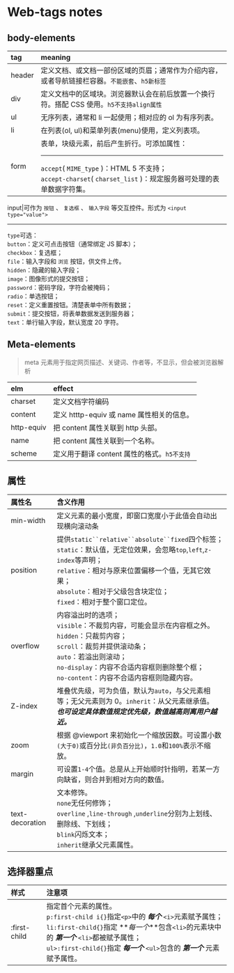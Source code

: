 # Web-tags notes

## body-elements

| tag    | meaning                                                                                                                                                          |
| :----- | :--------------------------------------------------------------------------------------------------------------------------------------------------------------- |
| header | 定义文档、或文档一部份区域的页眉；通常作为介绍内容，或者导航链接栏容器。`不能嵌套`、`h5新标签`                                                                   |
| div    | 定义文档中的区域块。浏览器默认会在前后放置一个换行符。搭配 CSS 使用。`h5不支持align属性`                                                                         |
| ul     | 无序列表，通常和 li 一起使用；相对应的 ol 为有序列表。                                                                                                           |
| li     | 在列表(ol, ul)和菜单列表(menu)使用，定义列表项。                                                                                                                 |
| form   | 表单，块级元素，前后产生折行。可添加属性：<hr>`accept`( `MIME_type` )：HTML 5 不支持；<br>`accept-charset`( `charset_list` )：规定服务器可处理的表单数据字符集。 |

input|可作为 `按钮` 、 `复选框` 、 `输入字段` 等交互控件。形式为 `<input type="value">`<hr>`type`可选：<br>`button`：定义可点击按钮（通常绑定 JS 脚本）；<br>`checkbox`：复选框；<br>`file`：输入字段和 `浏览` 按钮，供文件上传。<br>`hidden`：隐藏的输入字段；<br>`image`：图像形式的提交按钮；<br>`password`：密码字段，字符会被掩码；<br>`radio`：单选按钮；<br>`reset`：定义重置按钮。清楚表单中所有数据；<br>`submit`：提交按钮，将表单数据发送到服务器；<br>`text`：单行输入字段，默认宽度 20 字符。

## Meta-elements

> meta 元素用于指定网页描述、关键词、作者等，不显示，但会被浏览器解析

| elm        | effect                                      |
| :--------- | :------------------------------------------ |
| charset    | 定义文档字符编码                            |
| content    | 定义 htttp-equiv 或 name 属性相关的信息。   |
| http-equiv | 把 content 属性关联到 http 头部。           |
| name       | 把 content 属性关联到一个名称。             |
| scheme     | 定义用于翻译 content 属性的格式。`h5不支持` |

## 属性

| 属性名          | 含义作用                                                                                                                                                                                                                                                |
| :-------------- | :------------------------------------------------------------------------------------------------------------------------------------------------------------------------------------------------------------------------------------------------------ |
| min-width       | 定义元素的最小宽度，即窗口宽度小于此值会自动出现横向滚动条                                                                                                                                                                                              |
| position        | 提供` static``relative``absolute``fixed `四个标签；<br>`static`：默认值，无定位效果，会忽略`top`,`left`,`z-index`等声明；<br>`relative`：相对与原来位置偏移一个值，无其它效果；<br>`absolute`：相对于父级包含块定位；<br>`fixed`：相对于整个窗口定位。  |
| overflow        | 内容溢出时的选项；<br>`visible`：不裁剪内容，可能会显示在内容框之外。<br>`hidden`：只裁剪内容；<br>`scroll`：裁剪并提供滚动条；<br>`auto`：若溢出则滚动；<br>`no-display`：内容不合适内容框则删除整个框；<br>`no-content`：内容不合适内容框则隐藏内容。 |
| Z-index         | 堆叠优先级，可为负值，默认为`auto`，与父元素相等；无父元素则为 0。`inherit`：从父元素继承值。<br>**_也可设定具体数值规定优先级，数值越高则离用户越近。_**                                                                                               |
| zoom            | 根据 @viewport 来初始化一个缩放因数。可设置小数`(大于0)`或百分比`(非负百分比)`，`1.0`和`100%`表示不缩放。                                                                                                                                               |
| margin          | 可设置`1-4`个值。总是从`上`开始顺时针指明，若某一方向缺省，则合并到相对方向的数值。                                                                                                                                                                     |
| text-decoration | 文本修饰。<br>`none`无任何修饰；<br>`overline` ,`line-through` ,`underline`分别为上划线、删除线、下划线；<br>`blink`闪烁文本；<br>`inherit`继承父元素属性。                                                                                             |

## 选择器重点

| 样式         | 注意项                                                                                                                                                                                                                                                                  |
| :----------- | :---------------------------------------------------------------------------------------------------------------------------------------------------------------------------------------------------------------------------------------------------------------------- |
| :first-child | 指定首个元素的属性。<br>`p:first-child i{}`指定`<p>`中的 **_每个_** `<i>`元素赋予属性；<br>`li:first-child{}`指定 **_每一个_**包含`<li>`的元素块中的 **_第一个_** `<li>`都被赋予属性；<br>`ul>:first-child{}`指定 **_每一个_** `<ul>`包含的 **_第一个_** 元素赋予属性。 |
